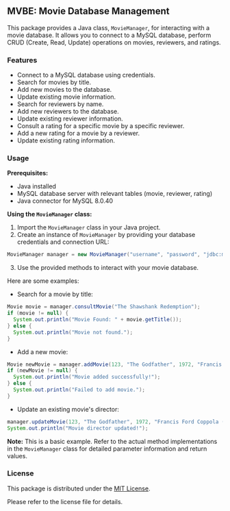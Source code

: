 ## MVBE: Movie Database Management

This package provides a Java class, `MovieManager`, for interacting with a movie database. It allows you to connect to a MySQL database, perform CRUD (Create, Read, Update) operations on movies, reviewers, and ratings.

### Features

  * Connect to a MySQL database using credentials.
  * Search for movies by title.
  * Add new movies to the database.
  * Update existing movie information.
  * Search for reviewers by name.
  * Add new reviewers to the database.
  * Update existing reviewer information.
  * Consult a rating for a specific movie by a specific reviewer.
  * Add a new rating for a movie by a reviewer.
  * Update existing rating information.

### Usage

**Prerequisites:**

  * Java installed
  * MySQL database server with relevant tables (movie, reviewer, rating)
  * Java connector for MySQL 8.0.40

**Using the `MovieManager` class:**

1.  Import the `MovieManager` class in your Java project.
2.  Create an instance of `MovieManager` by providing your database credentials and connection URL:

<!-- end list -->

```java
MovieManager manager = new MovieManager("username", "password", "jdbc:mysql://localhost:3306/your_database");
```

3.  Use the provided methods to interact with your movie database.

Here are some examples:

  * Search for a movie by title:

<!-- end list -->

```java
Movie movie = manager.consultMovie("The Shawshank Redemption");
if (movie != null) {
  System.out.println("Movie Found: " + movie.getTitle());
} else {
  System.out.println("Movie not found.");
}
```

  * Add a new movie:

<!-- end list -->

```java
Movie newMovie = manager.addMovie(123, "The Godfather", 1972, "Francis Ford Coppola");
if (newMovie != null) {
  System.out.println("Movie added successfully!");
} else {
  System.out.println("Failed to add movie.");
}
```

  * Update an existing movie's director:

<!-- end list -->

```java
manager.updateMovie(123, "The Godfather", 1972, "Francis Ford Coppola (Updated)");
System.out.println("Movie director updated!");
```

**Note:** This is a basic example. Refer to the actual method implementations in the `MovieManager` class for detailed parameter information and return values.

### License

This package is distributed under the [MIT License](https://www.google.com/url?sa=E&source=gmail&q=https://opensource.org/licenses/MIT).

Please refer to the license file for details.

